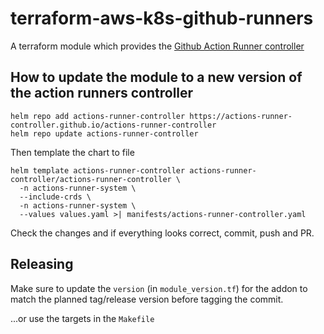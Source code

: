 # terraform-aws-k8s-github-runners

A terraform module which provides
the [Github Action Runner controller](https://github.com/actions-runner-controller/actions-runner-controller)

## How to update the module to a new version of the action runners controller

```shell
helm repo add actions-runner-controller https://actions-runner-controller.github.io/actions-runner-controller
helm repo update actions-runner-controller
```

Then template the chart to file
```shell
helm template actions-runner-controller actions-runner-controller/actions-runner-controller \
  -n actions-runner-system \
  --include-crds \
  -n actions-runner-system \
  --values values.yaml >| manifests/actions-runner-controller.yaml
```

Check the changes and if everything looks correct, commit, push and PR.

## Releasing
Make sure to update the `version` (in `module_version.tf`) for the addon to match the planned tag/release version before
tagging the commit.

...or use the targets in the `Makefile`

